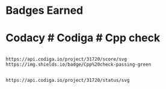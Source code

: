 # Badges Earned

# Codacy                                          # Codiga                                          # Cpp check                                                

                                                   https://api.codiga.io/project/31720/score/svg      https://img.shields.io/badge/Cpp%20check-passing-green

                                                   https://api.codiga.io/project/31720/status/svg






